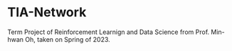 # TIA-Network
Term Project of Reinforcement Learnign and Data Science from Prof. Min-hwan Oh, taken on Spring of 2023.
